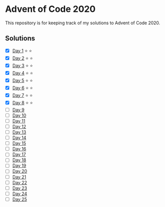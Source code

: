 # Advent of Code 2020
This repository is for keeping track of my solutions to Advent of Code 2020.

## Solutions
 - [x] [Day 1](https://adventofcode.com/2020/day/1) :star: :star:
 - [x] [Day 2](https://adventofcode.com/2020/day/2) :star: :star:
 - [x] [Day 3](https://adventofcode.com/2020/day/3) :star: :star:
 - [x] [Day 4](https://adventofcode.com/2020/day/4) :star: :star: 
 - [x] [Day 5](https://adventofcode.com/2020/day/5) :star: :star:
 - [x] [Day 6](https://adventofcode.com/2020/day/6) :star: :star:
 - [x] [Day 7](https://adventofcode.com/2020/day/7) :star: :star:
 - [x] [Day 8](https://adventofcode.com/2020/day/8) :star: :star:
 - [ ] [Day 9](https://adventofcode.com/2020/day/9)
 - [ ] [Day 10](https://adventofcode.com/2020/day/10)
 - [ ] [Day 11](https://adventofcode.com/2020/day/11)
 - [ ] [Day 12](https://adventofcode.com/2020/day/12)
 - [ ] [Day 13](https://adventofcode.com/2020/day/13)
 - [ ] [Day 14](https://adventofcode.com/2020/day/14)
 - [ ] [Day 15](https://adventofcode.com/2020/day/15)
 - [ ] [Day 16](https://adventofcode.com/2020/day/16)
 - [ ] [Day 17](https://adventofcode.com/2020/day/17)
 - [ ] [Day 18](https://adventofcode.com/2020/day/18)
 - [ ] [Day 19](https://adventofcode.com/2020/day/19)
 - [ ] [Day 20](https://adventofcode.com/2020/day/20)
 - [ ] [Day 21](https://adventofcode.com/2020/day/21)
 - [ ] [Day 22](https://adventofcode.com/2020/day/22)
 - [ ] [Day 23](https://adventofcode.com/2020/day/23)
 - [ ] [Day 24](https://adventofcode.com/2020/day/24)
 - [ ] [Day 25](https://adventofcode.com/2020/day/25)
